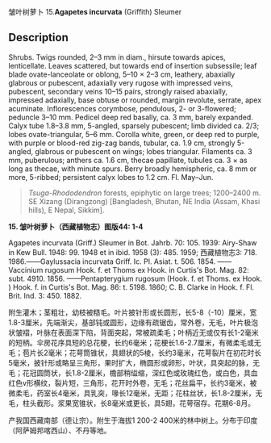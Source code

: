 皱叶树萝卜
15.**Agapetes incurvata** (Griffith) Sleumer

## Description
Shrubs. Twigs rounded, 2–3 mm in diam., hirsute towards apices, lenticellate. Leaves scattered, but towards end of insertion subsessile; leaf blade ovate-lanceolate or oblong, 5–10 × 2–3 cm, leathery, abaxially glabrous or pubescent, adaxially very rugose with impressed veins, pubescent, secondary veins 10–15 pairs, strongly raised abaxially, impressed adaxially, base obtuse or rounded, margin revolute, serrate, apex acuminate. Inflorescences corymbose, pendulous, 2- or 3-flowered; peduncle 3–10 mm. Pedicel deep red basally, ca. 3 mm, barely expanded. Calyx tube 1.8–3.8 mm, 5-angled, sparsely pubescent; limb divided ca. 2/3; lobes ovate-triangular, 5–6 mm. Corolla white, green, or deep red to purple, with purple or blood-red zig-zag bands, tubular, ca. 1.9 cm, strongly 5-angled, glabrous or pubescent on wings; lobes triangular. Filaments ca. 3 mm, puberulous; anthers ca. 1.6 cm, thecae papillate, tubules ca. 3 × as long as thecae, with minute spurs. Berry broadly hemispheric, ca. 8 mm or more, 5-ribbed; persistent calyx lobes to 1.2 cm. Fl. May–Jun.


> *Tsuga*-*Rhododendron* forests, epiphytic on large trees; 1200–2400 m. SE Xizang (Dirangzong) [Bangladesh, Bhutan, NE India (Assam, Khasi hills), E Nepal, Sikkim].

**15. 皱叶树萝卜（西藏植物志）图版44: 1-4**

Agapetes incurvata (Griff.) Sleumer in Bot. Jahrb. 70: 105. 1939: Airy-Shaw in Kew Bull. 1948: 99. 1948 et in ibid. 1958 (3): 485. 1959; 西藏植物志3: 718. 1986.——Gaylussacia incurvata Griff. Ic. Pl. Asiat. t. 506. 1854. ——Vaccinium rugosum Hook. f. et Thoms ex Hook. in Curtis's Bot. Mag. 82: subt. 4910. 1856. ——Pentapterygium rugosum (Hook. f. et Thoms. ex Hook. ) Hook. f. in Curtis's Bot. Mag. 86: t. 5198. 1860; C. B. Clarke in Hook. f. Fl. Brit. Ind. 3: 450. 1882.

附生灌木；茎粗壮，幼枝被糙毛。叶片披针形或长圆形，长5-8（-10）厘米，宽1.8-3厘米，先端渐尖，基部钝或圆形，边缘有疏锯齿，常外卷，无毛，叶片极泡状皱褶，叶脉在表面深下陷，背面突起，常被疏柔毛；叶柄近无或仅有长1-2毫米的短柄。伞房花序具短的总花梗，长约6毫米；花梗长1.6-2.7厘米，有微柔毛或无毛；苞片长2毫米；花萼筒锥状，具翅状的5棱，长约3毫米，花萼裂片在初花时长5毫米，披针形或略呈三角形，果时扩大，椭圆形或卵形，叶状，具突起的脉，无毛；花冠圆筒状，长1.8-2厘米，檐部稍缢缩，深红色或玫瑰红色，或白色，具血红色v形横纹，裂片短，三角形，花开时外卷，无毛；花丝扁平，长约3毫米，被微柔毛，药室长4毫米，具乳突，喙长12毫米，无距；花柱丝状，长1.8-2厘米，无毛，柱头截形。浆果宽锥状，长8毫米或更长，具5翅，花萼宿存。花期6-8月。

产我国西藏南部（德让宗）。附生于海拔1 200-2 400米的林中树上。分布于印度（阿萨姆邦喀西山）、不丹等地。
